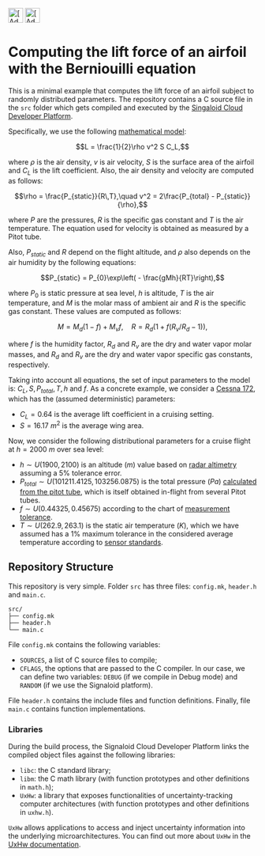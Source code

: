 [<img src="https://assets.signaloid.io/add-to-signaloid-cloud-logo-dark-v6.png#gh-dark-mode-only" alt="[Add to signaloid.io]" height="30">](https://signaloid.io/repositories?connect=https://github.com/VicenteB97/randomLift.git#gh-dark-mode-only)
[<img src="https://assets.signaloid.io/add-to-signaloid-cloud-logo-light-v6.png#gh-light-mode-only" alt="[Add to signaloid.io]" height="30">](https://signaloid.io/repositories?connect=https://github.com/VicenteB97/randomLift.git#gh-light-mode-only)

# Computing the lift force of an airfoil with the Berniouilli equation
This is a minimal example that computes the lift force of an airfoil subject to randomly distributed parameters. 
The repository contains a C source file in the `src` folder which gets compiled and executed by the  [Singaloid Cloud Developer Platform](http://signaloid.io).

Specifically, we use the following [mathematical model](https://www.grc.nasa.gov/www/k-12/VirtualAero/BottleRocket/airplane/lifteq.html):
```math 
L = \frac{1}{2}\rho v^2 S C_L,
```
where $\rho$ is the air density, $v$ is air velocity, $S$ is the surface area of the airfoil and $C_L$ is the lift coefficient. Also, the air density and velocity are computed as follows:
```math
\rho = \frac{P_{static}}{R\,T},\quad v^2 = 2\frac{P_{total} - P_{static}}{\rho},
```
where $P$ are the pressures, $R$ is the specific gas constant and $T$ is the air temperature. The equation used for velocity is obtained as measured by a Pitot tube. 

Also, $P_{static}$ and $R$ depend on the flight altitude, and $\rho$ also depends on the air humidity by the following equations:
```math
P_{static} = P_{0}\exp\left( - \frac{gMh}{RT}\right),
```
where $P_{0}$ is static pressure at sea level, $h$ is altitude, $T$ is the air temperature, and $M$ is the molar mass of ambient air and $R$ is the specific gas constant. These values are computed as follows:
```math
M = M_d(1-f) + M_{v}f, \quad 
R = R_{d}(1 + f(R_v/R_d - 1)),
```
where $f$ is the humidity factor, $R_d$ and $R_v$ are the dry and water vapor molar masses, and $R_d$ and $R_v$ are the dry and water vapor specific gas constants, respectively.

Taking into account all equations, the set of input parameters to the model is: $C_L, S, P_{total}, T, h$ and $f$. As a concrete example, we consider a [Cessna 172](http://dx.doi.org/10.13140/RG.2.2.27040.51205), which has the (assumed deterministic) parameters:
- $C_L = 0.64$ is the average lift coefficient in a cruising setting.
- $S = 16.17~m^2$ is the average wing area.

Now, we consider the following distributional parameters for a cruise flight at $h = 2000~m$ over sea level:
- $h \sim U(1900,2100)$ is an altitude ($m$) value based on [radar altimetry](https://avsi.aero/wp-content/uploads/2021/12/Radar-Altimeter-Overview-of-Design-and-Performance.pdf) assuming a $5\%$ tolerance error.
- $P_{total} \sim U(101211.4125, 103256.0875)$ is the total pressure ($Pa$) [calculated from the pitot tube](https://www.omega.com/en-us/resources/pitot-tube), which is itself obtained in-flight from several Pitot tubes.
- $f \sim U(0.44325, 0.45675)$ according to the chart of [measurement tolerance](https://www.rotronic.com/media/productattachments/files/h/u/humidity-accuracy-demystified.pdf).
- $T \sim U(262.9,263.1)$ is the static air temperature ($K$), which we have assumed has a $1\%$ maximum tolerance in the considered average temperature according to [sensor standards](https://temperaturesensors.blogspot.com/2017/03/tolerances-on-temperature-reading.html).

## Repository Structure
This repository is very simple. Folder `src` has three files: `config.mk`, `header.h` and `main.c`.
```
src/
├── config.mk
├── header.h
└── main.c
```

File `config.mk` contains the following variables:
- `SOURCES`, a list of C source files to compile;
- `CFLAGS`, the options that are passed to the C compiler. In our case, we can define two variables: `DEBUG` (if we compile in Debug mode) and `RANDOM` (if we use the Signaloid platform).

File `header.h` contains the include files and function definitions. Finally, file `main.c` contains function implementations. 

### Libraries
During the build process, the Signaloid Cloud Developer Platform links the compiled object files against the following libraries:
- `libc`: the C standard library;
- `libm`: the C math library (with function prototypes and other definitions in `math.h`);
- `UxHw`: a library that exposes functionalities of uncertainty-tracking computer architectures (with function prototypes and other definitions in `uxhw.h`).

`UxHw` allows applications to access and inject uncertainty information into the underlying microarchitectures. You can find out more about `UxHw` in the [UxHw documentation](https://docs.signaloid.io/).